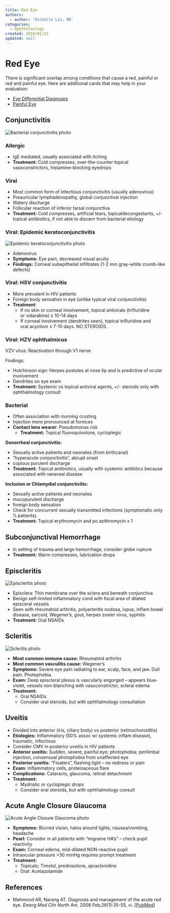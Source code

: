 ```yaml
---
title: Red Eye
authors:
  - author: 'Michelle Lin, MD'
categories:
  - Ophthalmology
created: 2010/01/22
updated: null
---
```


# Red Eye

There is significant overlap among conditions that cause a red, painful or red and painful eye. Here are additional cards that may help in your evaluation:

- [Eye Differential Diagnoses](/cards/eye-ddx)
- [Painful Eye](/cards/eye-painful)

## Conjunctivitis

![Bacterial conjunctivitis photo](media/red-eye_image-1.png)

### Allergic

- IgE mediated, usually associated with itching
- **Treatment:** Cold compresses, over-the-counter topical vasoconstrictors, histamine-blocking eyedrops

### Viral

- Most common form of infectious conjunctivitis (usually adenovirus)
- Preauricular lymphadenopathy, global conjunctival injection
- Watery discharge
- Follicular reaction of inferior tarsal conjunctiva
- **Treatment:** Cold compresses, artificial tears, topicaldecongestants, +/- topical antibiotics, if not able to discern from bacterial etiology

### Viral: Epidemic keratoconjunctivitis

![Epidemic keratoconjunctivitis photo](media/red-eye_image-2.png)

- Adenovirus
- **Symptoms:** Eye pain, decreased visual acuity
- **Findings:** Corneal subepithelial infiltrates (1-2 mm gray-white crumb-like defects)

### Viral: HSV conjunctivitis

- More prevalent in HIV patients
- Foreign body sensation in eye (unlike typical viral conjunctivitis)
- **Treatment**:
  - If no skin or corneal involvement, topical antivirals (<span class="drug">trifluridine</span> or <span class="drug">vidarabine</span>) x 10-14 days
  - If corneal involvement (dendrites seen), topical <span class="drug">trifluridine</span> and oral <span class="drug">acyclovir</span> x 7-10 days. NO STEROIDS. 

### Viral: HZV ophthalmicus

VZV virus: Reactivation through V1 nerve 

Findings:

- Hutchinson sign: Herpes pustules at nose tip and is predictive of ocular involvement 
- Dendrites on eye exam
- **Treatment:** Systemic vs topical antiviral agents, +/- steroids only with ophthalmology consult

### Bacterial 

- Often association with morning crusting 
- Injection more pronounced at fornices
- **Contact lens wearer**: Pseudomonas risk
  - **Treatment:** Topical fluoroquinolone, cycloplegic

**Gonorrheal conjunctivitis:** 
- Sexually active patients and neonates (from birthcanal)
- “hyperacute conjunctivitis”, abrupt onset
- copious purulent discharge
- **Treatment:** Topical antibiotics, usually with systemic antibitics because associated with venereal disease

**Inclusion or Chlamydial conjunctivitis:** 
- Sexually active patients and neonates
- mucopurulent discharge
- foreign body sensation
- Check for concurrent sexually transmitted infections (symptomatic only 1⁄2 patients).
- **Treatment:** Topical <span class="drug">erythromycin</span> and po <span class="drug">azithromycin</span> x 1 

## Subconjunctival Hemorrhage

- In setting of trauma and large hemorrhage, consider globe rupture
- **Treatment:** Warm compresses, lubrication drops 

## Episcleritis

![Episcleritis photo](media/red-eye_image-3.png)

- Episclera: Thin membrane over the sclera and beneath conjunctiva
- Benign self-limited inflammatory cond with focal area of dilated episceral vessels 
- Seen with rheumatoid arthritis, polyarteritis nodosa, lupus, inflam bowel disease, sarcoid, Wegener’s, gout, herpes zoster virus, syphilis 
- **Treatment:** Oral NSAIDs

## Scleritis

![Scleritis photo](media/red-eye_image-4.png)

- **Most common immune cause:** Rheumatoid arthritis
- **Most common vasculitis cause:** Wegener’s 
- **Symptoms:** Severe eye pain radiating to ear, scalp, face, and jaw. Dull pain. Photophobia. 
- **Exam:** Deep episcleral plexus is vascularly engorged – appears blue-violet, vessels non-blanching with vasoconstrictor, scleral edema 
- **Treatment:** 
  - Oral NSAIDs 
  - Consider oral steroids, but with ophthalmology consultation 

## Uveitis

- Divided into anterior (iris, ciliary body) vs posterior (retinochoroiditis)
- **Etiologies:** Inflammatory (50% assoc w/ systemic inflam disease), traumatic, infectious 
- Consider CMV in posterior uveitis in HIV patients
- **Anterior uveitis:** Sudden, severe, painful eye; photophobia; perilimbal injection, consensual photophobia from unaffected eye
- **Posterior uveitis:** “Floaters”, flashing light – no redness or pain
- **Exam:** Inflammatory cells, proteinaceous flare
- **Complications:** Cataracts, glaucoma, retinal detachment
- **Treatment:** 
  - Mydriatic or cycloplegic drops 
  - Consider oral steroids, but with ophthalmology consult 

## Acute Angle Closure Glaucoma

![Acute Angle Closure Glaucoma photo](media/red-eye_image-5.png)

- **Symptoms:** Blurred vision, halos around lights, nausea/vomiting, headache
- **Pearl:** Consider in all patients with “migraine HA’s” – check pupil reactivity
- **Exam:** Corneal edema, mid-dilated NON-reactive pupil
- Intraocular pressure >30 mmHg requires prompt treatment
- **Treatment:** 
  - Topicals: <span class="drug">Timolol</span>, <span class="drug">prednisolone</span>, <span class="drug">apraclonidine</span>
  - Oral: <span class="drug">Acetazolamide</span> 

## References

- Mahmood AR, Narang AT. Diagnosis and management of the acute red eye. _Emerg Med Clin North Am_. 2008 Feb;26(1):35-55, vi. [[PubMed](http://www.ncbi.nlm.nih.gov/pubmed/?term=18249256)]
